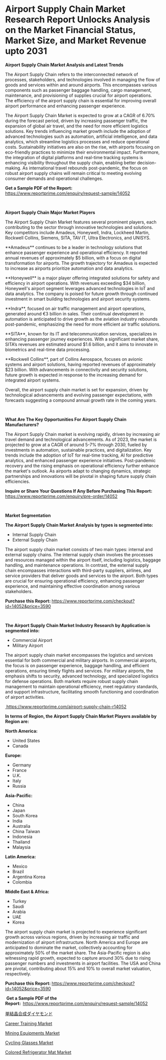 <p><h1>Airport Supply Chain Market Research Report Unlocks Analysis on the Market Financial Status, Market Size, and Market Revenue upto 2031</h1></p><p><strong>Airport Supply Chain Market Analysis and Latest Trends</strong></p>
<p><p>The Airport Supply Chain refers to the interconnected network of processes, stakeholders, and technologies involved in managing the flow of goods and services within and around airports. This encompasses various components such as passenger baggage handling, cargo management, maintenance, and provisioning of supplies crucial for airport operations. The efficiency of the airport supply chain is essential for improving overall airport performance and enhancing passenger experience.</p><p>The Airport Supply Chain Market is expected to grow at a CAGR of 6.70% during the forecast period, driven by increasing passenger traffic, the expansion of global air travel, and the need for more efficient logistics solutions. Key trends influencing market growth include the adoption of advanced technologies such as automation, artificial intelligence, and data analytics, which streamline logistics processes and reduce operational costs. Sustainability initiatives are also on the rise, with airports focusing on eco-friendly practices to minimize their environmental impact. Furthermore, the integration of digital platforms and real-time tracking systems is enhancing visibility throughout the supply chain, enabling better decision-making. As international travel rebounds post-pandemic, the focus on robust airport supply chains will remain critical to meeting evolving consumer demands and operational challenges.</p></p>
<p><strong>Get a Sample PDF of the Report:&nbsp;</strong> <a href="https://www.reportprime.com/enquiry/request-sample/14052">https://www.reportprime.com/enquiry/request-sample/14052</a></p>
<p>&nbsp;</p>
<p><strong>Airport Supply Chain Major Market Players</strong></p>
<p><p>The Airport Supply Chain Market features several prominent players, each contributing to the sector through innovative technologies and solutions. Key competitors include Amadeus, Honeywell, Indra, Lockheed Martin, Rockwell Collins, Siemens, SITA, TAV IT, Ultra Electronics, and UNISYS. </p><p>**Amadeus** continues to be a leader in technology solutions that enhance passenger experience and operational efficiency. It reported annual revenues of approximately $5 billion, with a focus on digital transformation for airports. The growth trajectory for Amadeus is expected to increase as airports prioritize automation and data analytics.</p><p>**Honeywell** is a major player offering integrated solutions for safety and efficiency in airport operations. With revenues exceeding $34 billion, Honeywell's airport segment leverages advanced technologies in IoT and data analytics. The company is poised for future growth through continued investment in smart building technologies and airport security systems.</p><p>**Indra**, focused on air traffic management and airport operations, generated around €3 billion in sales. Their continual development in automation is anticipated to drive growth as the aviation industry rebounds post-pandemic, emphasizing the need for more efficient air traffic solutions.</p><p>**SITA**, known for its IT and telecommunication services, specializes in enhancing passenger journey experiences. With a significant market share, SITA’s revenues are estimated around $1.6 billion, and it aims to innovate in biometrics and real-time data processing.</p><p>**Rockwell Collins**, part of Collins Aerospace, focuses on avionic systems and airport solutions, having reported revenues of approximately $23 billion. With advancements in connectivity and security solutions, future growth is expected in response to the increasing demand for integrated airport systems.</p><p>Overall, the airport supply chain market is set for expansion, driven by technological advancements and evolving passenger expectations, with forecasts suggesting a compound annual growth rate in the coming years.</p></p>
<p>&nbsp;</p>
<p><strong>What Are The Key Opportunities For Airport Supply Chain Manufacturers?</strong></p>
<p><p>The Airport Supply Chain market is evolving rapidly, driven by increasing air travel demand and technological advancements. As of 2023, the market is projected to grow at a CAGR of around 5-7% through 2030, fueled by investments in automation, sustainable practices, and digitalization. Key trends include the adoption of IoT for real-time tracking, AI for predictive analytics, and enhanced passenger experience initiatives. Post-pandemic recovery and the rising emphasis on operational efficiency further enhance the market's outlook. As airports adapt to changing dynamics, strategic partnerships and innovations will be pivotal in shaping future supply chain efficiencies.</p></p>
<p><strong>Inquire or Share Your Questions If Any Before Purchasing This Report:</strong> <a href="https://www.reportprime.com/enquiry/pre-order/14052">https://www.reportprime.com/enquiry/pre-order/14052</a></p>
<p>&nbsp;</p>
<p><strong>Market Segmentation</strong></p>
<p><strong>The Airport Supply Chain Market Analysis by types is segmented into:</strong></p>
<p><ul><li>Internal Supply Chain</li><li>External Supply Chain</li></ul></p>
<p><p>The airport supply chain market consists of two main types: internal and external supply chains. The internal supply chain involves the processes and resources managed within the airport itself, including logistics, baggage handling, and maintenance operations. In contrast, the external supply chain encompasses interactions with third-party suppliers, airlines, and service providers that deliver goods and services to the airport. Both types are crucial for ensuring operational efficiency, enhancing passenger experience, and maintaining effective coordination among various stakeholders.</p></p>
<p><strong>Purchase this Report:&nbsp;</strong><a href="https://www.reportprime.com/checkout?id=14052&price=3590">https://www.reportprime.com/checkout?id=14052&price=3590</a></p>
<p>&nbsp;</p>
<p><strong>The Airport Supply Chain Market Industry Research by Application is segmented into:</strong></p>
<p><ul><li>Commercial Airport</li><li>Military Airport</li></ul></p>
<p><p>The airport supply chain market encompasses the logistics and services essential for both commercial and military airports. In commercial airports, the focus is on passenger experience, baggage handling, and efficient operations, ensuring timely flights and services. For military airports, the emphasis shifts to security, advanced technology, and specialized logistics for defense operations. Both markets require robust supply chain management to maintain operational efficiency, meet regulatory standards, and support infrastructure, facilitating smooth functioning and coordination of airport activities.</p></p>
<p><a href="https://www.reportprime.com/airport-supply-chain-r14052">&nbsp;https://www.reportprime.com/airport-supply-chain-r14052</a></p>
<p><strong>In terms of Region, the Airport Supply Chain Market Players available by Region are:</strong></p>
<p>
    <p> <strong> North America: </strong>
        <ul>
            <li>United States</li>
            <li>Canada</li>
        </ul>
        </p> 
    <p> <strong> Europe: </strong>
        <ul>
            <li>Germany</li>
            <li>France</li>
            <li>U.K.</li>
            <li>Italy</li>
            <li>Russia</li>
        </ul>
        </p> 
    <p> <strong> Asia-Pacific: </strong>
        <ul>
            <li>China</li>
            <li>Japan</li>
            <li>South Korea</li>
            <li>India</li>
            <li>Australia</li>
            <li>China Taiwan</li>
            <li>Indonesia</li>
            <li>Thailand</li>
            <li>Malaysia</li>
        </ul>
        </p> 
    <p> <strong> Latin America: </strong>
        <ul>
            <li>Mexico</li>
            <li>Brazil</li>
            <li>Argentina Korea</li>
            <li>Colombia</li>
        </ul>
        </p> 
    <p> <strong> Middle East & Africa: </strong>
        <ul>
            <li>Turkey</li>
            <li>Saudi</li>
            <li>Arabia</li>
            <li>UAE</li>
            <li>Korea</li>
        </ul>
    </p>
    </p>
<p><p>The airport supply chain market is projected to experience significant growth across various regions, driven by increasing air traffic and modernization of airport infrastructure. North America and Europe are anticipated to dominate the market, collectively accounting for approximately 50% of the market share. The Asia-Pacific region is also witnessing rapid growth, expected to capture around 30% due to rising passenger numbers and investments in airport facilities. The USA and China are pivotal, contributing about 15% and 10% to overall market valuation, respectively.</p></p>
<p><strong>Purchase this Report: </strong><a href="https://www.reportprime.com/checkout?id=14052&price=3590">https://www.reportprime.com/checkout?id=14052&price=3590</a></p>
<p>&nbsp;<strong>Get a Sample PDF of the Report:&nbsp;&nbsp;</strong><a href="https://www.reportprime.com/enquiry/request-sample/14052">https://www.reportprime.com/enquiry/request-sample/14052</a></p>
<p><strong></strong></p>
<p><p><a href="https://medium.com/@royfoote921/%E3%82%B0%E3%83%AD%E3%83%BC%E3%83%90%E3%83%AB%E5%8D%98%E7%B5%90%E6%99%B6%E5%90%88%E6%88%90%E3%83%80%E3%82%A4%E3%83%A4%E3%83%A2%E3%83%B3%E3%83%89%E5%B8%82%E5%A0%B4-%E8%A3%BD%E5%93%81%E3%82%BF%E3%82%A4%E3%83%97%E5%88%A5-%E3%82%A2%E3%83%97%E3%83%AA%E3%82%B1%E3%83%BC%E3%82%B7%E3%83%A7%E3%83%B3%E5%88%A5-%E5%9C%B0%E5%9F%9F%E5%88%A5-%E4%BC%81%E6%A5%AD%E5%88%A5-%E6%A5%AD%E7%95%8C%E3%82%BB%E3%82%B0%E3%83%A1%E3%83%B3%E3%83%88%E3%81%AE%E5%B1%95%E6%9C%9B-%E5%B8%82%E5%A0%B4%E8%A9%95%E4%BE%A1-%E7%AB%B6%E4%BA%89%E7%8A%B6%E6%B3%81-%E3%83%88%E3%83%AC%E3%83%B3%E3%83%89-%E3%81%8A%E3%82%88%E3%81%B3%E4%BA%88%E6%B8%AC-2024%E5%B9%B4-2031%E5%B9%B4-3dac196e2b4d">単結晶合成ダイヤモンド</a></p><p><a href="https://github.com/WayneGriffin411/Market-Research-Report-List-1/blob/main/career-training-market.md">Career Training Market</a></p><p><a href="https://issuu.com/reportprime-2/docs/mining-equipments-market-size-2030._88f2a753c18f44">Mining Equipments Market</a></p><p><a href="https://www.linkedin.com/pulse/cycling-glasses-market-global-insights-regional-analysis-2024-kub1f?trackingId=S0q7ufxdTIiv%2B3d%2FKXvEOg%3D%3D">Cycling Glasses Market</a></p><p><a href="https://medium.com/@rodromyiai/the-global-colored-refrigerator-mat-market-is-projected-to-experience-an-annual-growth-rate-of-4-4-35566bfb6c13">Colored Refrigerator Mat Market</a></p></p>